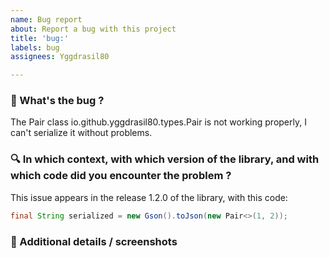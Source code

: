 ```yaml
---
name: Bug report
about: Report a bug with this project
title: 'bug:'
labels: bug
assignees: Yggdrasil80

---
```


### 🐛 What's the bug ?
The Pair class io.github.yggdrasil80.types.Pair is not working properly, I can't serialize it without problems.

### 🔍 In which context, with which version of the library, and with which code did you encounter the problem ?
This issue appears in the release 1.2.0 of the library, with this code:
```java
final String serialized = new Gson().toJson(new Pair<>(1, 2));
```

### 📸 Additional details / screenshots